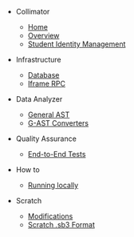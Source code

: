- Collimator

  - [Home](/)
  - [Overview](infrastructure/big-picture.md)
  - [Student Identity Management](identity-management/student.md)

- Infrastructure

  - [Database](infrastruce/database.md)
  - [Iframe RPC]()



- Data Analyzer

  - [General AST](data-analyzer/ast.md)
  - [G-AST Converters](data-analyzer/converters.md)

- Quality Assurance

  - [End-to-End Tests](quality-assurance/e2e.md)

- How to
  - [Running locally](howto/running-locally.md)

- Scratch
  
  - [Modifications](scratch/modifications.md)
  - [Scratch .sb3 Format](scratch/sb3.md)
